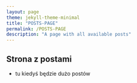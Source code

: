 ```yaml
---
layout: page
theme: jekyll-theme-minimal
title: "POSTS-PAGE"
permalink: /POSTS-PAGE
description: "A page with all available posts"
---
```


## Strona z postami
* tu kiedyś będzie dużo postów
